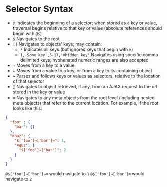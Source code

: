 # Selector Syntax

- `@` Indicates the beginning of a selector; when stored as a key or value, traversal begins relative to that key or value (absolute references should begin with `@$`)
- `$` Navigates to the root
- `[]` Navigates to objects' keys; may contain:
  - `*` Indicates all keys (but ignores keys that begin with `⌘`)
  - `1,'Some key',5-17,'⌘hidden key'` Navigates using specific comma-delimited keys; hyphenated numeric ranges are also accepted
- `→` Moves from a key to a value
- `←` Moves from a value to a key, or from a key to its containing object
- `↬` Parses and follows keys or values as selectors, relative to the location of that selector
- `🔗` Navigates to object retrieved, if any, from an AJAX request to the url stored in the key or value
- `⌘` Navigates to any meta objects from the root level (including nested meta objects) that refer to the current location. For example, if the root looks like this:
```json
{
  "foo" : {
    "bar": {}
  },
  "⌘baz": {
    "$['foo']→['bar']→": 1,
    "⌘quz": {
      "$['foo']→['bar']": 2
    }
  }
}
```

`@$['foo']→['bar']→⌘` would navigate to `1`
`@$['foo']→['bar']⌘` would navigate to `2`
